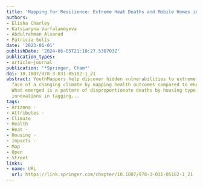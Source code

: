 ```yaml
---
title: 'Mapping for Resilience: Extreme Heat Deaths and Mobile Homes in Arizona'
authors:
- Elisha Charley
- Katsiaryna Varfalameyeva
- Abdulrahman Alsanad
- Patricia Solís
date: '2023-01-01'
publishDate: '2024-06-05T21:10:27.530703Z'
publication_types:
- article-journal
publication: '*Springer, Cham*'
doi: 10.1007/978-3-031-05182-1_21
abstract: YouthMappers help discover hidden vulnerabilities to extreme heat in the
  face of a changing climate by mapping health outcomes compared to energy assistance.
  What emerged is a pattern of disproportionate deaths by housing type, necessitating
  innovations in tagging...
tags:
- Arizona ·
- Attributes ·
- Climate
- Health
- Heat ·
- Housing ·
- Impacts ·
- Map
- Open
- Street
links:
- name: URL
  url: https://link.springer.com/chapter/10.1007/978-3-031-05182-1_21
---
```

